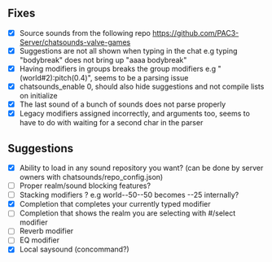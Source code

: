 ## Fixes
- [x] Source sounds from the following repo https://github.com/PAC3-Server/chatsounds-valve-games
- [x] Suggestions are not all shown when typing in the chat e.g typing "bodybreak" does not bring up "aaaa bodybreak"
- [x] Having modifiers in groups breaks the group modifiers e.g "(world#2):pitch(0.4)", seems to be a parsing issue
- [x] chatsounds_enable 0, should also hide suggestions and not compile lists on initialize
- [x] The last sound of a bunch of sounds does not parse properly
- [x] Legacy modifiers assigned incorrectly, and arguments too, seems to have to do with waiting for a second char in the parser

## Suggestions
- [x] Ability to load in any sound repository you want? (can be done by server owners with chatsounds/repo_config.json)
- [ ] Proper realm/sound blocking features?
- [ ] Stacking modifiers ? e.g world--50--50 becomes --25 internally?
- [x] Completion that completes your currently typed modifier
- [ ] Completion that shows the realm you are selecting with #/select modifier
- [ ] Reverb modifier
- [ ] EQ modifier
- [x] Local saysound (concommand?)